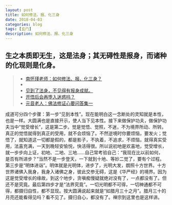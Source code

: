 ```yaml
---
layout: post
title: 如何修法、报、化三身
date: 2018-04-03
categories: blog
tags: [玄门]
description: 如何修法、报、化三身
---
```


## 生之本质即无生，这是法身；其无碍性是报身，而诸种的化现则是化身。
>- [南怀瑾老师：如何修法、报、化三身？](http://www.kaoder.com/index.php?m=thread&a=view&fid=55&tid=155026)
>- []()
>- [见到了法身，不见得有报身成就。 ](http://www.kaoder.com/?m=thread&a=view&fid=55&tid=79866)
>- [开悟后会再堕入迷惑吗？](http://wap.kaoder.com/?m=thread&a=view&fid=55&tid=157776)
>- [元音老人：佛法修证心要问答集一](http://text.xuefo.net/show1_43290.htm)

成道可分四个步骤：第一步“见到本性”。现在能明白这一念断处的灵知就是本性，也是一样。大圆满也是直接开示，使人当下见本性。接下来做保护功夫，做保护功夫当中“觉受增长”，这是第二步。觉是觉悟、觉照，不迷，不为境界所动、所转。真正的觉悟就得到真正的受用，就不会烦恼了。不然逆境时你要烦恼，要发火；觉悟了，就知道这一切都是假的，都是影子，不执着，不追求，不烦恼，就得真实受用，法喜充满，一天到晚轻安愉悦，快活得很。所以说初地是欢喜地，觉受增长，就一步步向上证，初地、二地、三地……自己常考验自己：“我现在比以前如何，是否有所进步？”当然不是一步登天，一下就到十地、等妙二觉了，要有个过程。第三步是“明体进诣”。明体就是光明体，进步了，光明大发，朗照十方世界。十方世界诸佛入我身，我身入诸佛之身，彼此交参无碍，这是《华严经》的境界。因为这是觉受增长的缘故，到这个地步，贪嗔痴慢疑就绝对没有了，一点都没有了。但还不是究竟。最后第四步才是“法界究竟”。一切光明都不可得，一切神通都不可得，都摄归自性，都不显现。按大圆满说起来就是“如腊月三十之月”。腊月三十的月亮还能看得见吗？看不见了。摄归自心，都没有了。禅宗到这里也是这样讲。
